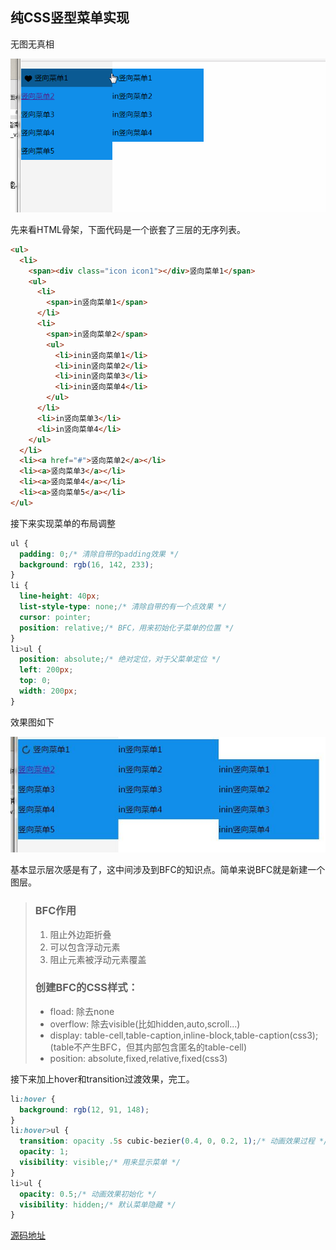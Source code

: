 ## 纯CSS竖型菜单实现
无图无真相

![](./image/menu.gif)

先来看HTML骨架，下面代码是一个嵌套了三层的无序列表。
```html
<ul>
  <li>
    <span><div class="icon icon1"></div>竖向菜单1</span>
    <ul>
      <li>
        <span>in竖向菜单1</span>
      </li>
      <li>
        <span>in竖向菜单2</span>
        <ul>
          <li>inin竖向菜单1</li>
          <li>inin竖向菜单2</li>
          <li>inin竖向菜单3</li>
          <li>inin竖向菜单4</li>
        </ul>
      </li>
      <li>in竖向菜单3</li>
      <li>in竖向菜单4</li>
    </ul>
  </li>
  <li><a href="#">竖向菜单2</a></li>
  <li><a>竖向菜单3</a></li>
  <li><a>竖向菜单4</a></li>
  <li><a>竖向菜单5</a></li>
</ul>
```
接下来实现菜单的布局调整
```css
ul {
  padding: 0;/* 清除自带的padding效果 */
  background: rgb(16, 142, 233);
}
li {
  line-height: 40px;
  list-style-type: none;/* 清除自带的有一个点效果 */
  cursor: pointer;
  position: relative;/* BFC，用来初始化子菜单的位置 */
}
li>ul {
  position: absolute;/* 绝对定位，对于父菜单定位 */
  left: 200px;
  top: 0;
  width: 200px;
}
```
效果图如下

![](./image/menu1.jpg)

基本显示层次感是有了，这中间涉及到BFC的知识点。简单来说BFC就是新建一个图层。
> ### BFC作用
>1. 阻止外边距折叠
>2. 可以包含浮动元素
>3. 阻止元素被浮动元素覆盖
> ### 创建BFC的CSS样式：
> * fload: 除去none
> * overflow: 除去visible(比如hidden,auto,scroll...)
> * display: table-cell,table-caption,inline-block,table-caption(css3);(table不产生BFC，但其内部包含匿名的table-cell)
> * position: absolute,fixed,relative,fixed(css3)

接下来加上hover和transition过渡效果，完工。
```css
li:hover {
  background: rgb(12, 91, 148);
}
li:hover>ul {
  transition: opacity .5s cubic-bezier(0.4, 0, 0.2, 1);/* 动画效果过程 */
  opacity: 1;
  visibility: visible;/* 用来显示菜单 */
}
li>ul {
  opacity: 0.5;/* 动画效果初始化 */
  visibility: hidden;/* 默认菜单隐藏 */
}
```
[源码地址](./source/menu.html)